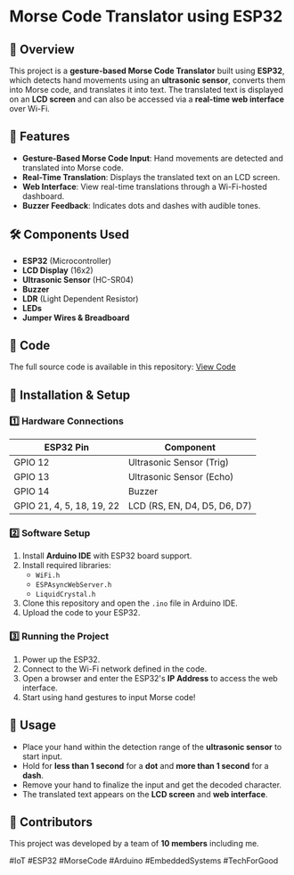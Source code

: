# Morse Code Translator using ESP32

## 📌 Overview
This project is a **gesture-based Morse Code Translator** built using **ESP32**, which detects hand movements using an **ultrasonic sensor**, converts them into Morse code, and translates it into text. The translated text is displayed on an **LCD screen** and can also be accessed via a **real-time web interface** over Wi-Fi.

## 🚀 Features
- **Gesture-Based Morse Code Input**: Hand movements are detected and translated into Morse code.
- **Real-Time Translation**: Displays the translated text on an LCD screen.
- **Web Interface**: View real-time translations through a Wi-Fi-hosted dashboard.
- **Buzzer Feedback**: Indicates dots and dashes with audible tones.

## 🛠️ Components Used
- **ESP32** (Microcontroller)
- **LCD Display** (16x2)
- **Ultrasonic Sensor** (HC-SR04)
- **Buzzer**
- **LDR** (Light Dependent Resistor)
- **LEDs**
- **Jumper Wires & Breadboard**

## 📜 Code
The full source code is available in this repository: [View Code](./final.ino)

## 🔧 Installation & Setup
### 1️⃣ Hardware Connections
| ESP32 Pin | Component |
|-----------|-----------|
| GPIO 12  | Ultrasonic Sensor (Trig) |
| GPIO 13  | Ultrasonic Sensor (Echo) |
| GPIO 14  | Buzzer |
| GPIO 21, 4, 5, 18, 19, 22 | LCD (RS, EN, D4, D5, D6, D7) |

### 2️⃣ Software Setup
1. Install **Arduino IDE** with ESP32 board support.
2. Install required libraries:
   - `WiFi.h`
   - `ESPAsyncWebServer.h`
   - `LiquidCrystal.h`
3. Clone this repository and open the `.ino` file in Arduino IDE.
4. Upload the code to your ESP32.

### 3️⃣ Running the Project
1. Power up the ESP32.
2. Connect to the Wi-Fi network defined in the code.
3. Open a browser and enter the ESP32's **IP Address** to access the web interface.
4. Start using hand gestures to input Morse code!

## 🎯 Usage
- Place your hand within the detection range of the **ultrasonic sensor** to start input.
- Hold for **less than 1 second** for a **dot** and **more than 1 second** for a **dash**.
- Remove your hand to finalize the input and get the decoded character.
- The translated text appears on the **LCD screen** and **web interface**.

## 🤝 Contributors
This project was developed by a team of **10 members** including me.


#IoT #ESP32 #MorseCode #Arduino #EmbeddedSystems #TechForGood
